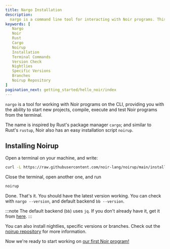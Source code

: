```yaml
---
title: Nargo Installation
description:
  nargo is a command line tool for interacting with Noir programs. This page is a quick guide on how to install Nargo through the most common and easy method, noirup
keywords: [
   Nargo
   Noir
   Rust
   Cargo
   Noirup
   Installation
   Terminal Commands
   Version Check
   Nightlies
   Specific Versions
   Branches
   Noirup Repository
]
pagination_next: getting_started/hello_noir/index
---
```


`nargo` is a tool for working with Noir programs on the CLI, providing you with the ability to start new projects, compile, execute and test Noir programs from the terminal.

The name is inspired by Rust's package manager `cargo`; and similar to Rust's `rustup`, Noir also has an easy installation script `noirup`.

## Installing Noirup

Open a terminal on your machine, and write:

```bash
curl -L https://raw.githubusercontent.com/noir-lang/noirup/main/install | bash
```

Close the terminal, open another one, and run

```bash
noirup
```

Done. That's it. You should have the latest version working. You can check with `nargo --version`, and default backend `bb --version`.

:::note
The default backend (`bb`) uses `jq`. If you don't already have it, get it from [here](https://jqlang.github.io/jq/download/).
:::

You can also install nightlies, specific versions
or branches. Check out the [noirup repository](https://github.com/noir-lang/noirup) for more
information.

Now we're ready to start working on [our first Noir program!](../hello_noir/index.md)
